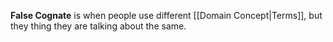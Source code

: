 **False Cognate** is when people use different [[Domain Concept|Terms]], but they thing they are talking about the same.

